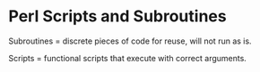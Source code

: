 # Perl Scripts and Subroutines
Subroutines = discrete pieces of code for reuse, will not run as is.

Scripts = functional scripts that execute with correct arguments. 
